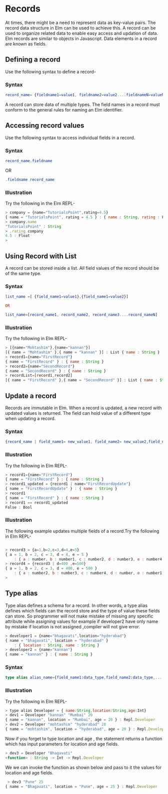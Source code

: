 # Records

At times, there might be a need to represent data as key-value pairs. The record data structure in Elm can be used to achieve this. A record can be used to organize related data to enable easy access and updation of data. Elm records are similar to objects  in Javascript. Data elements in a record are known as fields.  

## Defining a record 
Use the following syntax to define a record- 

### Syntax
```elm
record_name= {fieldname1=value1, fieldname2=value2....fieldnameN=valueN}
```

A record can store data of multiple types. The field names in a record must conform to the general rules for naming an Elm identifier.

## Accessing record values 
Use the following syntax to access individual fields in a record.
### Syntax
```elm
record_name.fieldname
```
OR

```elm
.fieldname record_name
```

### Illustration
Try the following in the Elm REPL- 

```javascript
> company = {name="TutorialsPoint",rating=4.5}
{ name = "TutorialsPoint", rating = 4.5 } : { name : String, rating : Float }
> company.name
"TutorialsPoint" : String
> .rating company
4.5 : Float
>
```

## Using Record with List
A record can be stored inside a list. All field values of the record should be of the same type.

### Syntax  
```elm
list_name =[ {field_name1=value1},{field_name1=value2}]

OR

list_name=[record_name1, record_name2, record_name3....record_nameN]

```
### Illustration
Try the following in Elm REPL- 

```javascript
> [{name="Mohtashim"},{name="kannan"}]
[{ name = "Mohtashim" },{ name = "kannan" }] : List { name : String }
> record1={name="FirstRecord"}
{ name = "FirstRecord" } : { name : String }
> record2={name="SecondRecord"}
{ name = "SecondRecord" } : { name : String }
> recordList=[record1,record2]
[{ name = "FirstRecord" },{ name = "SecondRecord" }] : List { name : String }
```


## Update a record

Records are immutable in Elm. When a record is updated, a new record with updated values is returned. The field can hold value of a different type when updating a record. 

### Syntax
```elm
{record_name | field_name1= new_value1, field_name2= new_value2,field_name3= new_value3....field_nameN= new_valueN}
```
### Illustration
Try the following in Elm REPL- 

```javascript
> record1={name="FirstRecord"}
{ name = "FirstRecord" } : { name : String }
> record1_updated = {record1 | name="FirstRecordUpdate"}
{ name = "FirstRecordUpdate" } : { name : String }
> record1
{ name = "FirstRecord" } : { name : String }
> record1 == record1_updated
False : Bool
```

### Illustration
The following example updates multiple fields of a record.Try the following in Elm REPL- 

```javascript

> record3 = {a=1,b=2,c=3,d=4,e=5}
{ a = 1, b = 2, c = 3, d = 4, e = 5 }
    : { a : number, b : number1, c : number2, d : number3, e : number4 }
> record4 = {record3 | d=400 ,e=500}
{ a = 1, b = 2, c = 3, d = 400, e = 500 }
    : { a : number2, b : number3, c : number4, d : number, e : number1 }
>

```

## Type alias

Type alias defines a schema for a record. In other words, a type alias defines which fields can the record store and the type of value these fields can store. So programmer will not make mistake of missing any specific attribute while assigning values for example if developer2 have only name by mistake if location is not assigned ,compiler will not give error.

```javascript
> developer1 = {name="bhagavati",location="hyderabad"}
{ name = "bhagavati", location = "hyderabad" }
    : { location : String, name : String }
> developer2 = {name="kannan"}
{ name = "kannan" } : { name : String }

```
### Syntax
```elm
type alias alias_name={field_name1:data_type,field_name2:data_type,....field_nameN:data_type}

```
### Illustration
Try the following in Elm REPL- 

```javascript
> type alias Developer = { name:String,location:String,age:Int}
> dev1 = Developer "kannan" "Mumbai" 20
{ name = "kannan", location = "Mumbai", age = 20 } : Repl.Developer
> dev2 = Developer "mohtashim" "hyderabad" 20
{ name = "mohtashim", location = "hyderabad", age = 20 } : Repl.Developer

```

Now if you forget to type location and age , the statement returns a function which has input parameters for location and age fields. 

```javascript
> dev3 = Developer "Bhagavati"
<function> : String -> Int -> Repl.Developer

```

We we can invoke the function as shown below and pass to it the values for location and age fields.

```javascript
 > dev3 "Pune" 25
{ name = "Bhagavati", location = "Pune", age = 25 } : Repl.Developer

```

